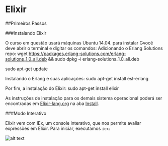 # Elixir

##Primeiros Passos

###Instalando Elixir

O curso em questão usará máquinas Ubuntu 14.04.
para instalar Gvocê deve abrir o terminal e digitar os comandos:
Adicionando o Erlang Solutions repo:
wget https://packages.erlang-solutions.com/erlang-solutions_1.0_all.deb && sudo dpkg -i erlang-solutions_1.0_all.deb

sudo apt-get update

Instalando o Erlang e suas aplicações:
sudo apt-get install esl-erlang

Por fim, a instalação do Elixir:
sudo apt-get install elixir

As instruções de instalação para os demais sistema operacional poderá ser encontradas em [Elixir-lang.org](https://elixir-lang.org/) na aba [Install](https://elixir-lang.org/install.html).

###Modo Interativo

Elixir vem com IEx, um console interativo, que nos permite avaliar expressões em Elixir.
Para iniciar, executamos ```iex```:

![alt text](https://github.com/outrofrankjr/elixir/modointerativo.png "Modo interativo do Elixir")
